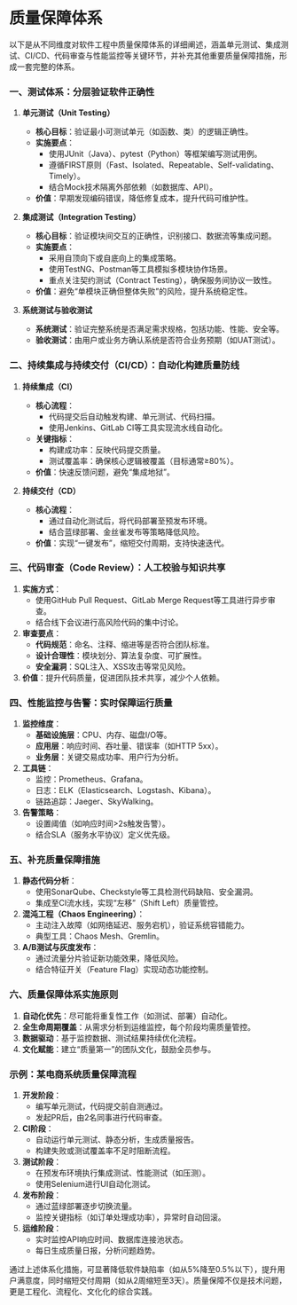# 质量保障体系

以下是从不同维度对软件工程中质量保障体系的详细阐述，涵盖单元测试、集成测试、CI/CD、代码审查与性能监控等关键环节，并补充其他重要质量保障措施，形成一套完整的体系。

### 一、测试体系：分层验证软件正确性
1. **单元测试（Unit Testing）**
    - **核心目标**：验证最小可测试单元（如函数、类）的逻辑正确性。
    - **实施要点**：
        - 使用JUnit（Java）、pytest（Python）等框架编写测试用例。
        - 遵循FIRST原则（Fast、Isolated、Repeatable、Self-validating、Timely）。
        - 结合Mock技术隔离外部依赖（如数据库、API）。
    - **价值**：早期发现编码错误，降低修复成本，提升代码可维护性。

2. **集成测试（Integration Testing）**
    - **核心目标**：验证模块间交互的正确性，识别接口、数据流等集成问题。
    - **实施要点**：
        - 采用自顶向下或自底向上的集成策略。
        - 使用TestNG、Postman等工具模拟多模块协作场景。
        - 重点关注契约测试（Contract Testing），确保服务间协议一致性。
    - **价值**：避免“单模块正确但整体失败”的风险，提升系统稳定性。

3. **系统测试与验收测试**
    - **系统测试**：验证完整系统是否满足需求规格，包括功能、性能、安全等。
    - **验收测试**：由用户或业务方确认系统是否符合业务预期（如UAT测试）。

### 二、持续集成与持续交付（CI/CD）：自动化构建质量防线
1. **持续集成（CI）**
    - **核心流程**：
        - 代码提交后自动触发构建、单元测试、代码扫描。
        - 使用Jenkins、GitLab CI等工具实现流水线自动化。
    - **关键指标**：
        - 构建成功率：反映代码提交质量。
        - 测试覆盖率：确保核心逻辑被覆盖（目标通常≥80%）。
    - **价值**：快速反馈问题，避免“集成地狱”。

2. **持续交付（CD）**
    - **核心流程**：
        - 通过自动化测试后，将代码部署至预发布环境。
        - 结合蓝绿部署、金丝雀发布等策略降低风险。
    - **价值**：实现“一键发布”，缩短交付周期，支持快速迭代。

### 三、代码审查（Code Review）：人工校验与知识共享
1. **实施方式**：
    - 使用GitHub Pull Request、GitLab Merge Request等工具进行异步审查。
    - 结合线下会议进行高风险代码的集中讨论。
2. **审查要点**：
    - **代码规范**：命名、注释、缩进等是否符合团队标准。
    - **设计合理性**：模块划分、算法复杂度、可扩展性。
    - **安全漏洞**：SQL注入、XSS攻击等常见风险。
3. **价值**：提升代码质量，促进团队技术共享，减少个人依赖。

### 四、性能监控与告警：实时保障运行质量
1. **监控维度**：
    - **基础设施层**：CPU、内存、磁盘I/O等。
    - **应用层**：响应时间、吞吐量、错误率（如HTTP 5xx）。
    - **业务层**：关键交易成功率、用户行为分析。
2. **工具链**：
    - 监控：Prometheus、Grafana。
    - 日志：ELK（Elasticsearch、Logstash、Kibana）。
    - 链路追踪：Jaeger、SkyWalking。
3. **告警策略**：
    - 设置阈值（如响应时间>2s触发告警）。
    - 结合SLA（服务水平协议）定义优先级。

### 五、补充质量保障措施
1. **静态代码分析**：
    - 使用SonarQube、Checkstyle等工具检测代码缺陷、安全漏洞。
    - 集成至CI流水线，实现“左移”（Shift Left）质量管控。
2. **混沌工程（Chaos Engineering）**：
    - 主动注入故障（如网络延迟、服务宕机），验证系统容错能力。
    - 典型工具：Chaos Mesh、Gremlin。
3. **A/B测试与灰度发布**：
    - 通过流量分片验证新功能效果，降低风险。
    - 结合特征开关（Feature Flag）实现动态功能控制。

### 六、质量保障体系实施原则
1. **自动化优先**：尽可能将重复性工作（如测试、部署）自动化。
2. **全生命周期覆盖**：从需求分析到运维监控，每个阶段均需质量管控。
3. **数据驱动**：基于监控数据、测试结果持续优化流程。
4. **文化赋能**：建立“质量第一”的团队文化，鼓励全员参与。

### 示例：某电商系统质量保障流程
1. **开发阶段**：
    - 编写单元测试，代码提交前自测通过。
    - 发起PR后，由2名同事进行代码审查。
2. **CI阶段**：
    - 自动运行单元测试、静态分析，生成质量报告。
    - 构建失败或测试覆盖率不足时阻断流程。
3. **测试阶段**：
    - 在预发布环境执行集成测试、性能测试（如压测）。
    - 使用Selenium进行UI自动化测试。
4. **发布阶段**：
    - 通过蓝绿部署逐步切换流量。
    - 监控关键指标（如订单处理成功率），异常时自动回滚。
5. **运维阶段**：
    - 实时监控API响应时间、数据库连接池状态。
    - 每日生成质量日报，分析问题趋势。

通过上述体系化措施，可显著降低软件缺陷率（如从5%降至0.5%以下），提升用户满意度，同时缩短交付周期（如从2周缩短至3天）。质量保障不仅是技术问题，更是工程化、流程化、文化化的综合实践。